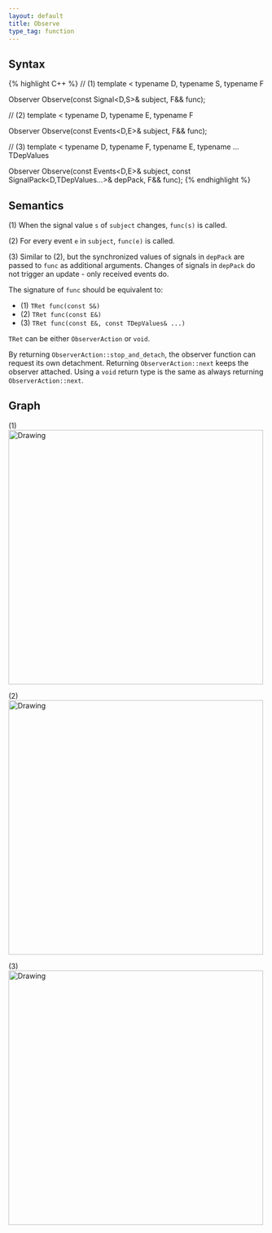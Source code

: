 ```yaml
---
layout: default
title: Observe
type_tag: function
---
```

## Syntax
{% highlight C++ %}
// (1)
template
<
    typename D,
    typename S,
    typename F
>
Observer<D> Observe(const Signal<D,S>& subject, F&& func);

// (2)
template
<
    typename D,
    typename E,
    typename F
>
Observer<D> Observe(const Events<D,E>& subject, F&& func);

// (3)
template
<
    typename D,
    typename F,
    typename E,
    typename ... TDepValues
>
Observer<D> Observe(const Events<D,E>& subject,
                    const SignalPack<D,TDepValues...>& depPack, F&& func);
{% endhighlight %}

## Semantics
(1) When the signal value `s` of `subject` changes, `func(s)` is called.

(2) For every event `e` in `subject`, `func(e)` is called.

(3) Similar to (2), but the synchronized values of signals in `depPack` are passed to `func` as additional arguments. Changes of signals in `depPack` do not trigger an update - only received events do.

The signature of `func` should be equivalent to:

* (1) `TRet func(const S&)`
* (2) `TRet func(const E&)`
* (3) `TRet func(const E&, const TDepValues& ...)`

`TRet` can be either `ObserverAction` or `void`.

By returning `ObserverAction::stop_and_detach`, the observer function can request its own detachment.
Returning `ObserverAction::next` keeps the observer attached. Using a `void` return type is the same as
always returning `ObserverAction::next`.

## Graph
(1) <br/>
<img src="{{ site.baseurl }}/media/flow_observe2.png" alt="Drawing" width="500px"/>

(2) <br/>
<img src="{{ site.baseurl }}/media/flow_observe.png" alt="Drawing" width="500px"/>

(3) <br/>
<img src="{{ site.baseurl }}/media/flow_observe3.png" alt="Drawing" width="500px"/>